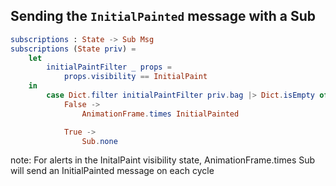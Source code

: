 ##  Sending the `InitialPainted` message with a Sub

```elm
subscriptions : State -> Sub Msg
subscriptions (State priv) =
    let
        initialPaintFilter _ props =
            props.visibility == InitialPaint
    in
        case Dict.filter initialPaintFilter priv.bag |> Dict.isEmpty of
            False ->
                AnimationFrame.times InitialPainted

            True ->
                Sub.none
```

note:
    For alerts in the InitalPaint visibility state, AnimationFrame.times Sub will send an InitialPainted message
        on each cycle
